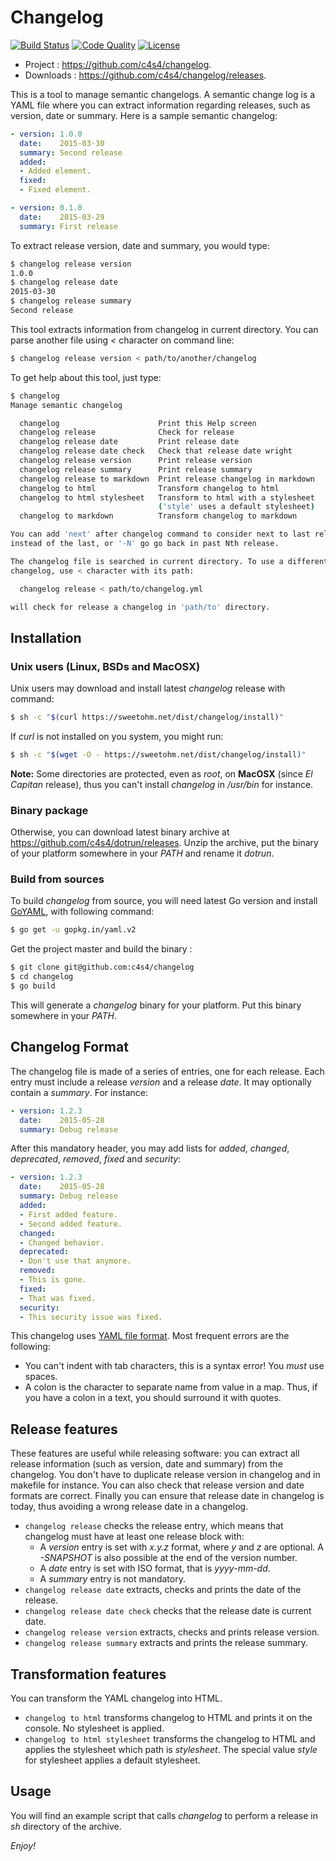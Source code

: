 # Changelog

[![Build Status](https://travis-ci.org/c4s4/changelog.svg?branch=master)](https://travis-ci.org/c4s4/changelog)
[![Code Quality](https://goreportcard.com/badge/github.com/c4s4/changelog)](https://goreportcard.com/report/github.com/c4s4/changelog)
[![License](https://img.shields.io/badge/License-Apache%202.0-blue.svg)](https://opensource.org/licenses/Apache-2.0)
<!--
[![Coverage Report](https://coveralls.io/repos/github/c4s4/changelog/badge.svg?branch=master)](https://coveralls.io/github/c4s4/changelog?branch=master)
-->

- Project : <https://github.com/c4s4/changelog>.
- Downloads : <https://github.com/c4s4/changelog/releases>.

This is a tool to manage semantic changelogs. A semantic change log is a YAML file where you can extract information regarding releases, such as version, date or summary. Here is a sample semantic changelog:

```yaml
- version: 1.0.0
  date:    2015-03-30
  summary: Second release
  added:
  - Added element.
  fixed:
  - Fixed element.

- version: 0.1.0
  date:    2015-03-29
  summary: First release
```

To extract release version, date and summary, you would type:

```bash
$ changelog release version
1.0.0
$ changelog release date
2015-03-30
$ changelog release summary
Second release
```

This tool extracts information from changelog in current directory. You can parse another file using *<* character on command line:

```bash
$ changelog release version < path/to/another/changelog
```

To get help about this tool, just type:

```bash
$ changelog
Manage semantic changelog

  changelog                      Print this Help screen
  changelog release              Check for release
  changelog release date         Print release date
  changelog release date check   Check that release date wright
  changelog release version      Print release version
  changelog release summary      Print release summary
  changelog release to markdown  Print release changelog in markdown
  changelog to html              Transform changelog to html
  changelog to html stylesheet   Transform to html with a stylesheet
                                 ('style' uses a default stylesheet)
  changelog to markdown          Transform changelog to markdown

You can add 'next' after changelog command to consider next to last release
instead of the last, or '-N' go go back in past Nth release.

The changelog file is searched in current directory. To use a different
changelog, use < character with its path:

  changelog release < path/to/changelog.yml

will check for release a changelog in 'path/to' directory.
```

## Installation

### Unix users (Linux, BSDs and MacOSX)

Unix users may download and install latest *changelog* release with command:

```bash
$ sh -c "$(curl https://sweetohm.net/dist/changelog/install)"
```

If *curl* is not installed on you system, you might run:

```bash
$ sh -c "$(wget -O - https://sweetohm.net/dist/changelog/install)"
```

**Note:** Some directories are protected, even as *root*, on **MacOSX** (since *El Capitan* release), thus you can't install *changelog* in */usr/bin* for instance.

### Binary package

Otherwise, you can download latest binary archive at <https://github.com/c4s4/dotrun/releases>. Unzip the archive, put the binary of your platform somewhere in your *PATH* and rename it *dotrun*.

### Build from sources

To build *changelog* from source, you will need latest Go version and install [GoYAML](http://gopkg.in/yaml.v2), with following command:

```bash
$ go get -u gopkg.in/yaml.v2
```

Get the project master and build the binary :

```bash
$ git clone git@github.com:c4s4/changelog
$ cd changelog
$ go build
```

This will generate a *changelog* binary for your platform. Put this binary somewhere in your *PATH*.

## Changelog Format

The changelog file is made of a series of entries, one for each release. Each entry must include a release *version* and a release *date*. It may optionally contain a *summary*. For instance:

```yaml
- version: 1.2.3
  date:    2015-05-28
  summary: Debug release
```

After this mandatory header, you may add lists for *added*, *changed*, *deprecated*, *removed*, *fixed* and *security*:

```yaml
- version: 1.2.3
  date:    2015-05-28
  summary: Debug release
  added:
  - First added feature.
  - Second added feature.
  changed:
  - Changed behavior.
  deprecated:
  - Don't use that anymore.
  removed:
  - This is gone.
  fixed:
  - That was fixed.
  security:
  - This security issue was fixed.
```

This changelog uses [YAML file format](http://yaml.org/spec/1.2/spec.html). Most frequent errors are the following:

- You can't indent with tab characters, this is a syntax error! You *must* use spaces.
- A colon is the character to separate name from value in a map. Thus, if you have a colon in a text, you should surround it with quotes.

## Release features

These features are useful while releasing software: you can extract all release information (such as version, date and summary) from the changelog. You don't have to duplicate release version in changelog and in makefile for instance. You can also check that release version and date formats are correct. Finally you can ensure that release date in changelog is today, thus avoiding a wrong release date in a changelog.

- `changelog release` checks the release entry, which means that changelog must have at least one release block with:
    - A *version* entry is set with *x.y.z* format, where *y* and *z* are optional. A *-SNAPSHOT* is also possible at the end of the version number.
    - A *date* entry is set with ISO format, that is *yyyy-mm-dd*.
    - A *summary* entry is not mandatory.
- `changelog release date` extracts, checks and prints the date of the release.
- `changelog release date check` checks that the release date is current date.
- `changelog release version` extracts, checks and prints release version.
- `changelog release summary` extracts and prints the release summary.

## Transformation features

You can transform the YAML changelog into HTML.

- `changelog to html` transforms changelog to HTML and prints it on the console. No stylesheet is applied.
- `changelog to html stylesheet` transforms the changelog to HTML and applies the stylesheet which path is *stylesheet*. The special value *style* for stylesheet applies a default stylesheet.

## Usage

You will find an example script that calls *changelog* to perform a release in *sh* directory of the archive.

*Enjoy!*
